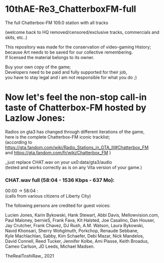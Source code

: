 # 10thAE-Re3_ChatterboxFM-full  
The full Chatterbox-FM 109.0 station with all tracks  

(welcome back to HQ removed/censored/exclusive tracks, commercials and skits, etc..)  

This repository was made for the conservation of video-gaming History;  
because Art needs to be saved for our collective remembering.  
If licensed the material belongs to its owner.  

Buy your own copy of the game;  
Developers need to be paid and fully supported for their job,  
you have to stay legal and i am not responsible for what you do  ;)  


# Now let's feel the non-stop call-in taste of Chatterbox-FM hosted by Lazlow Jones:  

Radios on gta3 has changed through different iterations of the game,  
here is the complete Chatterbox-FM iconic tracklist;  
(according to https://gta.fandom.com/wiki/Radio_Stations_in_GTA_III#Chatterbox_FM  
and https://gta.fandom.com/fr/wiki/Chatterbox_FM )  


_just replace CHAT.wav on your ux0:data/gta3/audio  
(tested and works correctly as is on any Vita version of your game.)  


### CHAT.wav full (58:04 - 1536 Kbps - 637 Mo):  

00:00 -> 58:04 :  
(calls from various citizens of Liberty City)  

The following persons are credited for guest voices:  
 
Lucien Jones, Karin Bykowski, Hank Stewart, Abbi Davis, Mellowvision.com,  
Paul Maloney, bernieS, Frank Fava, Kit Halsted, Joe Casalino, Dan Houser,  
Jay Crutcher, Frank Chavez, DJ Rush, A.M. Watson, Laura Bykowski,  
Navid Khonsari, Sherry Wohglmuth, Porkchop, Renaude Sebbane,  
Kyle Machlachlan, Sabby, Kim Schaefer, Debi Mazar, Nick Mandelos,  
David Connell, Reed Tucker, Jennifer Kolbe, Ami Plasse, Keith Broadus,  
Cameo Carlson, JD Leeds, Michael Madsen.  

TheRealToshiRaw_ 2021  
